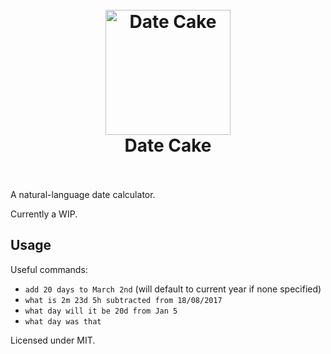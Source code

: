<h1 align="center">
  <br>
  <img src="http://i.imgur.com/6BvriRy.png" alt="Date Cake" width="200"></a>
  <br>
  Date Cake
  <br>
  <br>
</h1>

A natural-language date calculator.

Currently a WIP.

## Usage

Useful commands:
- ````add 20 days to March 2nd```` (will default to current year if none specified)
- ````what is 2m 23d 5h subtracted from 18/08/2017````
- ````what day will it be 20d from Jan 5````
- ````what day was that````

Licensed under MIT.
